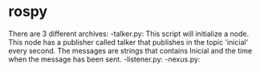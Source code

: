 # rospy
There are 3 different archives:
-talker.py: This script will initialize a node. This node has a publisher called talker that publishes in the topic 'inicial' every second. The messages are strings that contains Inicial and the time when the message has been sent.
-listener.py: 
-nexus.py: 
